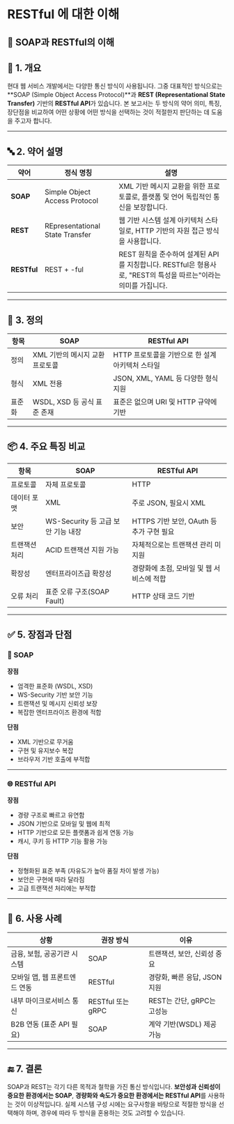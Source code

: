# RESTful 에 대한 이해

## 📘 SOAP과 RESTful의 이해

## 🧩 1. 개요

현대 웹 서비스 개발에서는 다양한 통신 방식이 사용됩니다. 그중 대표적인 방식으로는 **SOAP (Simple Object Access Protocol)**과 **REST (Representational State Transfer)** 기반의 **RESTful API**가 있습니다. 본 보고서는 두 방식의 약어 의미, 특징, 장단점을 비교하여 어떤 상황에 어떤 방식을 선택하는 것이 적절한지 판단하는 데 도움을 주고자 합니다.

---

## 🔤 2. 약어 설명

| 약어 | 정식 명칭                           | 설명 |
|------|---------------------------------|------|
| **SOAP** | Simple Object Access Protocol   | XML 기반 메시지 교환을 위한 프로토콜로, 플랫폼 및 언어 독립적인 통신을 보장합니다. |
| **REST** | REpresentational State Transfer | 웹 기반 시스템 설계 아키텍처 스타일로, HTTP 기반의 자원 접근 방식을 사용합니다. |
| **RESTful** | REST + -ful                     | REST 원칙을 준수하여 설계된 API를 지칭합니다. RESTful은 형용사로, "REST의 특성을 따르는"이라는 의미를 가집니다. |

---

## 🧾 3. 정의

| 항목 | SOAP | RESTful API |
|------|------|--------------|
| 정의 | XML 기반의 메시지 교환 프로토콜 | HTTP 프로토콜을 기반으로 한 설계 아키텍처 스타일 |
| 형식 | XML 전용 | JSON, XML, YAML 등 다양한 형식 지원 |
| 표준화 | WSDL, XSD 등 공식 표준 존재 | 표준은 없으며 URI 및 HTTP 규약에 기반 |

---

## 📦 4. 주요 특징 비교

| 항목 | SOAP | RESTful API |
|------|------|--------------|
| 프로토콜 | 자체 프로토콜 | HTTP |
| 데이터 포맷 | XML | 주로 JSON, 필요시 XML |
| 보안 | WS-Security 등 고급 보안 기능 내장 | HTTPS 기반 보안, OAuth 등 추가 구현 필요 |
| 트랜잭션 처리 | ACID 트랜잭션 지원 가능 | 자체적으로는 트랜잭션 관리 미지원 |
| 확장성 | 엔터프라이즈급 확장성 | 경량화에 초점, 모바일 및 웹 서비스에 적합 |
| 오류 처리 | 표준 오류 구조(SOAP Fault) | HTTP 상태 코드 기반 |

---

## ✅ 5. 장점과 단점

### 🧼 SOAP

**장점**
- 엄격한 표준화 (WSDL, XSD)
- WS-Security 기반 보안 기능
- 트랜잭션 및 메시지 신뢰성 보장
- 복잡한 엔터프라이즈 환경에 적합

**단점**
- XML 기반으로 무거움
- 구현 및 유지보수 복잡
- 브라우저 기반 호출에 부적합

---

### 🌐 RESTful API

**장점**
- 경량 구조로 빠르고 유연함
- JSON 기반으로 모바일 및 웹에 최적
- HTTP 기반으로 모든 플랫폼과 쉽게 연동 가능
- 캐시, 쿠키 등 HTTP 기능 활용 가능

**단점**
- 정형화된 표준 부족 (자유도가 높아 품질 차이 발생 가능)
- 보안은 구현에 따라 달라짐
- 고급 트랜잭션 처리에는 부적합

---

## 🧭 6. 사용 사례

| 상황 | 권장 방식 | 이유 |
|------|-----------|------|
| 금융, 보험, 공공기관 시스템 | SOAP | 트랜잭션, 보안, 신뢰성 중요 |
| 모바일 앱, 웹 프론트엔드 연동 | RESTful | 경량화, 빠른 응답, JSON 지원 |
| 내부 마이크로서비스 통신 | RESTful 또는 gRPC | REST는 간단, gRPC는 고성능 |
| B2B 연동 (표준 API 필요) | SOAP | 계약 기반(WSDL) 제공 가능 |

---

## 🔚 7. 결론

SOAP과 REST는 각기 다른 목적과 철학을 가진 통신 방식입니다. **보안성과 신뢰성이 중요한 환경에서는 SOAP**, **경량화와 속도가 중요한 환경에서는 RESTful API**를 사용하는 것이 이상적입니다. 실제 시스템 구성 시에는 요구사항을 바탕으로 적절한 방식을 선택해야 하며, 경우에 따라 두 방식을 혼용하는 것도 고려할 수 있습니다.